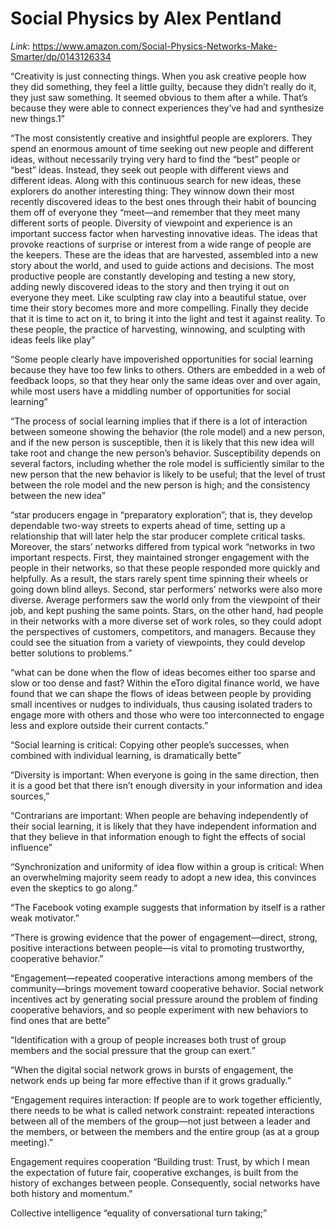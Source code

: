 # Social Physics by Alex Pentland 

*Link*: https://www.amazon.com/Social-Physics-Networks-Make-Smarter/dp/0143126334

“Creativity is just connecting things. When you ask creative people how they did something, they feel a little guilty, because they didn’t really do it, they just saw something. It seemed obvious to them after a while. That’s because they were able to connect experiences they’ve had and synthesize new things.1”

“The most consistently creative and insightful people are explorers. They spend an enormous amount of time seeking out new people and different ideas, without necessarily trying very hard to find the “best” people or “best” ideas. Instead, they seek out people with different views and different ideas.
Along with this continuous search for new ideas, these explorers do another interesting thing: They winnow down their most recently discovered ideas to the best ones through their habit of bouncing them off of everyone they “meet—and remember that they meet many different sorts of people. Diversity of viewpoint and experience is an important success factor when harvesting innovative ideas. The ideas that provoke reactions of surprise or interest from a wide range of people are the keepers. These are the ideas that are harvested, assembled into a new story about the world, and used to guide actions and decisions.
The most productive people are constantly developing and testing a new story, adding newly discovered ideas to the story and then trying it out on everyone they meet. Like sculpting raw clay into a beautiful statue, over time their story becomes more and more compelling. Finally they decide that it is time to act on it, to bring it into the light and test it against reality. To these people, the practice of harvesting, winnowing, and sculpting with ideas feels like play”

“Some people clearly have impoverished opportunities for social learning because they have too few links to others. Others are embedded in a web of feedback loops, so that they hear only the same ideas over and over again, while most users have a middling number of opportunities for social learning”

“The process of social learning implies that if there is a lot of interaction between someone showing the behavior (the role model) and a new person, and if the new person is susceptible, then it is likely that this new idea will take root and change the new person’s behavior. Susceptibility depends on several factors, including whether the role model is sufficiently similar to the new person that the new behavior is likely to be useful; that the level of trust between the role model and the new person is high; and the consistency between the new idea”

“star producers engage in “preparatory exploration”; that is, they develop dependable two-way streets to experts ahead of time, setting up a relationship that will later help the star producer complete critical tasks. Moreover, the stars’ networks differed from typical work “networks in two important respects. First, they maintained stronger engagement with the people in their networks, so that these people responded more quickly and helpfully. As a result, the stars rarely spent time spinning their wheels or going down blind alleys.
Second, star performers’ networks were also more diverse. Average performers saw the world only from the viewpoint of their job, and kept pushing the same points. Stars, on the other hand, had people in their networks with a more diverse set of work roles, so they could adopt the perspectives of customers, competitors, and managers. Because they could see the situation from a variety of viewpoints, they could develop better solutions to problems.”

“what can be done when the flow of ideas becomes either too sparse and slow or too dense and fast? Within the eToro digital finance world, we have found that we can shape the flows of ideas between people by providing small incentives or nudges to individuals, thus causing isolated traders to engage more with others and those who were too interconnected to engage less and explore outside their current contacts.”

“Social learning is critical: Copying other people’s successes, when combined with individual learning, is dramatically bette”

“Diversity is important: When everyone is going in the same direction, then it is a good bet that there isn’t enough diversity in your information and idea sources,”

“Contrarians are important: When people are behaving independently of their social learning, it is likely that they have independent information and that they believe in that information enough to fight the effects of social influence”

“Synchronization and uniformity of idea flow within a group is critical: When an overwhelming majority seem ready to adopt a new idea, this convinces even the skeptics to go along.”

“The Facebook voting example suggests that information by itself is a rather weak motivator.”


“There is growing evidence that the power of engagement—direct, strong, positive interactions between people—is vital to promoting trustworthy, cooperative behavior.”

“Engagement—repeated cooperative interactions among members of the community—brings movement toward cooperative behavior.
Social network incentives act by generating social pressure around the problem of finding cooperative behaviors, and so people experiment with new behaviors to find ones that are bette”

“Identification with a group of people increases both trust of group members and the social pressure that the group can exert.”


“When the digital social network grows in bursts of engagement, the network ends up being far more effective than if it grows gradually.”

“Engagement requires interaction: If people are to work together efficiently, there needs to be what is called network constraint: repeated interactions between all of the members of the group—not just between a leader and the members, or between the members and the entire group (as at a group meeting).”

Engagement requires cooperation
“Building trust: Trust, by which I mean the expectation of future fair, cooperative exchanges, is built from the history of exchanges between people. Consequently, social networks have both history and momentum.”

Collective intelligence
“equality of conversational turn taking;”
